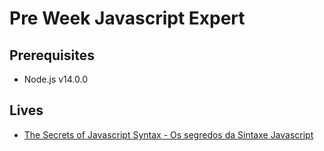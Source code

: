 # Pre Week Javascript Expert
## Prerequisites
- Node.js v14.0.0


## Lives
- [The Secrets of Javascript Syntax - Os segredos da Sintaxe Javascript](./live-01)